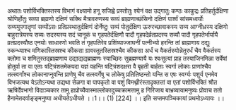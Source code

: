 

  
अथातः पशोर्विभक्तिस्तस्य विभागं वक्ष्यामो हनू सजिह्वे प्रस्तोतुः श्येनं वक्ष उद्गातुः कण्ठः काकुद्रः प्रतिहर्तुर्दक्षिणा श्रोणिर्होतुः सव्या ब्रह्मणो दक्षिणं सक्थि मैत्रावरुणस्य सव्यं ब्राह्मणाच्छंसिनो दक्षिणं पार्श्वं सांसमध्वर्योः सव्यमुपगातॄणां सव्योंऽसः प्रतिप्रस्थातुर्दक्षिणं दोर्नेष्टुः सव्यं पोतुर्दक्षिण ऊरुरच्छावाकस्य सव्य आग्नीध्रस्य दक्षिणो बाहुरात्रेयस्य सव्यः सदस्यस्य सदं चानूकं च गृहपतेर्दक्षिणौ पादौ गृहपदेर्व्रतप्रदस्य सव्यौ पादौ गृहपतेर्भार्यायै व्रतप्रदस्यौष्ठ एनयोः साधारणो भवति तं गृहपतिरेव प्रशिंष्याज्जाघनीं पत्नीभ्यो हरन्ति तां ब्राह्मणाय दद्युः स्कन्ध्याश्च मणिकास्तिस्रश्च कीकसा ग्रावस्तुतस्तिस्रश्चैव कीकसा अर्धं च वैकर्तस्योन्नेतुरर्धं चैव वैकर्तस्य क्लोमा च शमितुस्तद्ब्राह्मणाय दद्याद्यद्यब्राह्मणः स्याच्छिरः सुब्रह्मण्यायै यः श्वःसुत्यां प्राह तस्याजिनमिळा सर्वेषां होतुर्वा ता वा एताः षट्त्रिंशतमेकपदा यज्ञं वहन्ति षट्त्रिंशदक्षरा वै बृहती बार्हताः स्वर्गा लोकाः प्राणांश्चैव तत्स्वर्गांश्च लोकानाप्नुवन्ति प्राणेषु चैव तत्स्वर्गेषु च लोकेषु प्रतितिष्ठन्तो यन्ति स एषः स्वर्ग्यः पशुर्य एनमेव विभजत्यथ येऽतोऽन्यथा तद्यथा सेळगा वा पापकृतो वा पशुं विमथ्नीरंस्तादृक्तत्तां वा एतां पशोर्विभक्तिं श्रौत ऋषिर्देवभागो विदाञ्चकार तामु हाप्रोच्यैवास्माल्लोकादुच्चक्रामत्तामु ह गिरिजाय बाभ्रव्यायामनुष्यः प्रोवाच ततो हैनामेतदर्वाङ्ङ्मनुष्या अधीयतेऽधीयते ।।1।। (1) [224] ।। इति सप्तमपञ्चिकायां प्रथमोऽध्यायः ।।  
